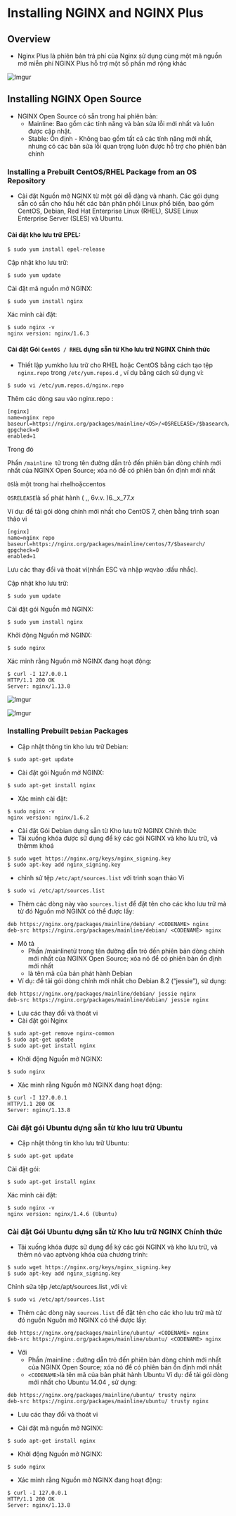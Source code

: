 # Installing NGINX and NGINX Plus
## Overview
- Nginx Plus là phiên bản trả phí của Nginx sử dụng cùng một mã nguồn mở miễn phí NGINX Plus hỗ trợ một số phần mở rộng khác

![Imgur](https://i.imgur.com/9EAKnBK.png)

## Installing NGINX Open Source
- NGINX Open Source có sẵn trong hai phiên bản:
    - Mainline: Bao gồm các tính năng và bản sửa lỗi mới nhất và luôn được cập nhật. 
    - Stable: Ổn định - Không bao gồm tất cả các tính năng mới nhất, nhưng có các bản sửa lỗi quan trọng luôn được hỗ trợ cho phiên bản chính
### Installing a Prebuilt CentOS/RHEL Package from an OS Repository
 - Cài đặt Nguồn mở NGINX từ một gói dễ dàng và nhanh. Các gói dựng sẵn có sẵn cho hầu hết các bản phân phối Linux phổ biến, bao gồm CentOS, Debian, Red Hat Enterprise Linux (RHEL), SUSE Linux Enterprise Server (SLES) và Ubuntu. 

#### Cài đặt kho lưu trữ EPEL:
```
$ sudo yum install epel-release
```
Cập nhật kho lưu trữ:
```
$ sudo yum update
```
Cài đặt mã nguồn mở NGINX:
```
$ sudo yum install nginx
```
Xác minh cài đặt:
```
$ sudo nginx -v
nginx version: nginx/1.6.3
```
#### Cài đặt Gói `CentOS / RHEL` dựng sẵn từ Kho lưu trữ NGINX Chính thức

- Thiết lập yumkho lưu trữ cho RHEL hoặc CentOS bằng cách tạo tệp `nginx.repo` trong `/etc/yum.repos.d` , ví dụ bằng cách sử dụng vi:
```
$ sudo vi /etc/yum.repos.d/nginx.repo
```
Thêm các dòng sau vào nginx.repo :
```
[nginx]
name=nginx repo
baseurl=https://nginx.org/packages/mainline/<OS>/<OSRELEASE>/$basearch/
gpgcheck=0
enabled=1
```
Trong đó

Phần `/mainline `tử trong tên đường dẫn trỏ đến phiên bản dòng chính mới nhất của NGINX Open Source; xóa nó để có phiên bản ổn định mới nhất

`OS`là một trong hai rhelhoặccentos

`OSRELEASE`là số phát hành ( ,, 6v.v. )6._x_77._x_

Ví dụ: để tải gói dòng chính mới nhất cho CentOS 7, chèn bằng trình soạn thảo vi
```
[nginx]
name=nginx repo
baseurl=https://nginx.org/packages/mainline/centos/7/$basearch/
gpgcheck=0
enabled=1
```
Lưu các thay đổi và thoát vi(nhấn ESC và nhập wqvào :dấu nhắc).

Cập nhật kho lưu trữ:
```
$ sudo yum update
```
Cài đặt gói Nguồn mở NGINX:
```
$ sudo yum install nginx
```
Khởi động Nguồn mở NGINX:
```
$ sudo nginx
```
Xác minh rằng Nguồn mở NGINX đang hoạt động:
```
$ curl -I 127.0.0.1
HTTP/1.1 200 OK
Server: nginx/1.13.8
```

![Imgur](https://i.imgur.com/f9w03iO.png)

![Imgur](https://i.imgur.com/Mon8iY4.png)

### Installing Prebuilt `Debian` Packages

-  Cập nhật thông tin kho lưu trữ Debian:
```
$ sudo apt-get update
```
- Cài đặt gói Nguồn mở NGINX:
```
$ sudo apt-get install nginx
```
- Xác minh cài đặt:
```
$ sudo nginx -v
nginx version: nginx/1.6.2
```
- Cài đặt Gói Debian dựng sẵn từ Kho lưu trữ NGINX Chính thức
- Tải xuống khóa được sử dụng để ký các gói NGINX và kho lưu trữ, và thêmm khoá
```
$ sudo wget https://nginx.org/keys/nginx_signing.key
$ sudo apt-key add nginx_signing.key
```
- chỉnh sử tệp `/etc/apt/sources.list`  với trình soạn thảo Vi
```
$ sudo vi /etc/apt/sources.list
```
- Thêm các dòng này vào `sources.list` để đặt tên cho các kho lưu trữ mà từ đó Nguồn mở NGINX có thể được lấy:
```
deb https://nginx.org/packages/mainline/debian/ <CODENAME> nginx
deb-src https://nginx.org/packages/mainline/debian/ <CODENAME> nginx
```
  - Mô tả
    -   Phần /mainlinetử trong tên đường dẫn trỏ đến phiên bản dòng chính mới nhất của NGINX Open Source; xóa nó để có phiên bản ổn định mới nhất
    -   <CODENAME>là tên mã của bản phát hành Debian
-   Ví dụ: để tải gói dòng chính mới nhất cho Debian 8.2 (“jessie”), sử dụng:
```
deb https://nginx.org/packages/mainline/debian/ jessie nginx
deb-src https://nginx.org/packages/mainline/debian/ jessie nginx
```
-  Lưu các thay đổi và thoát vi
- Cài đặt gói Nginx
```
$ sudo apt-get remove nginx-common
$ sudo apt-get update
$ sudo apt-get install nginx
```
- Khởi động Nguồn mở NGINX:
```
$ sudo nginx
```
- Xác minh rằng Nguồn mở NGINX đang hoạt động:
```
$ curl -I 127.0.0.1
HTTP/1.1 200 OK
Server: nginx/1.13.8
```

### Cài đặt gói Ubuntu dựng sẵn từ kho lưu trữ Ubuntu
-  Cập nhật thông tin kho lưu trữ Ubuntu:
```
$ sudo apt-get update
```
Cài đặt gói:
```
$ sudo apt-get install nginx
```
Xác minh cài đặt:
```
$ sudo nginx -v
nginx version: nginx/1.4.6 (Ubuntu)
```
### Cài đặt Gói Ubuntu dựng sẵn từ Kho lưu trữ NGINX Chính thức
-   Tải xuống khóa được sử dụng để ký các gói NGINX và kho lưu trữ, và thêm nó vào aptvòng khóa của chương trình:
```
$ sudo wget https://nginx.org/keys/nginx_signing.key
$ sudo apt-key add nginx_signing.key
```
Chỉnh sửa tệp /etc/apt/sources.list ,với vi:
```
$ sudo vi /etc/apt/sources.list
```
- Thêm các dòng này `sources.list` để đặt tên cho các kho lưu trữ mà từ đó nguồn Nguồn mở NGINX có thể được lấy:
```
deb https://nginx.org/packages/mainline/ubuntu/ <CODENAME> nginx
deb-src https://nginx.org/packages/mainline/ubuntu/ <CODENAME> nginx
```
 - Với
    -  Phần /mainline : đường dẫn trỏ đến phiên bản dòng chính mới nhất của NGINX Open Source; xóa nó để có phiên bản ổn định mới nhất
    - `<CODENAME>`là tên mã của bản phát hành Ubuntu
Ví dụ: để tải gói dòng mới nhất cho Ubuntu 14.04 , sử dụng:
```
deb https://nginx.org/packages/mainline/ubuntu/ trusty nginx
deb-src https://nginx.org/packages/mainline/ubuntu/ trusty nginx
```
-   Lưu các thay đổi và thoát vi

-   Cài đặt mã nguồn mở NGINX:
```
$ sudo apt-get install nginx
```
- Khởi động Nguồn mở NGINX:
```
$ sudo nginx
```
- Xác minh rằng Nguồn mở NGINX đang hoạt động:
```
$ curl -I 127.0.0.1
HTTP/1.1 200 OK
Server: nginx/1.13.8
```
